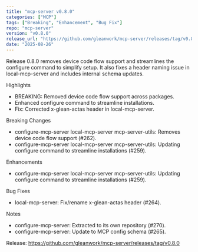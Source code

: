 ```yaml
---
title: "mcp-server v0.8.0"
categories: ["MCP"]
tags: ["Breaking", "Enhancement", "Bug Fix"]
repo: "mcp-server"
version: "v0.8.0"
release_url: "https://github.com/gleanwork/mcp-server/releases/tag/v0.8.0"
date: "2025-08-26"
---
```

Release 0.8.0 removes device code flow support and streamlines the configure command to simplify setup. It also fixes a header naming issue in local-mcp-server and includes internal schema updates.

Highlights
- BREAKING: Removed device code flow support across packages.
- Enhanced configure command to streamline installations.
- Fix: Corrected x-glean-actas header in local-mcp-server.

Breaking Changes
- configure-mcp-server local-mcp-server mcp-server-utils: Removes device code flow support (#262).
- configure-mcp-server local-mcp-server mcp-server-utils: Updating configure command to streamline installations (#259).

Enhancements
- configure-mcp-server local-mcp-server mcp-server-utils: Updating configure command to streamline installations (#259).

Bug Fixes
- local-mcp-server: Fix/rename x-glean-actas header (#264).

Notes
- configure-mcp-server: Extracted to its own repository (#270).
- configure-mcp-server: Update to MCP config schema (#265).

Release: https://github.com/gleanwork/mcp-server/releases/tag/v0.8.0
